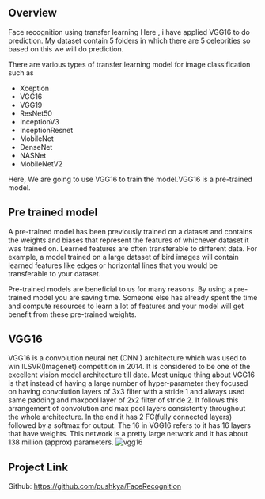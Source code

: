 
## Overview

Face recognition using transfer learning Here , i have applied VGG16 to do prediction. My dataset contain 5 folders in which there are 5 celebrities so based on this we will do prediction.  

There are various types of  transfer learning model for image classification such as
* Xception
* VGG16
* VGG19
* ResNet50
* InceptionV3
* InceptionResnet
* MobileNet
* DenseNet
* NASNet
* MobileNetV2

Here, We are going to use VGG16 to train the model.VGG16 is a pre-trained model.


## Pre trained model

A pre-trained model has been previously trained on a dataset and contains the weights and biases that represent the features of whichever dataset it was trained on. Learned features are often transferable to different data. For example, a model trained on a large dataset of bird images will contain learned features like edges or horizontal lines that you would be transferable to your dataset.

Pre-trained models are beneficial to us for many reasons. By using a pre-trained model you are saving time. Someone else has already spent the time and compute resources to learn a lot of features and your model will get benefit from these pre-trained weights.

## VGG16

VGG16 is a convolution neural net (CNN ) architecture which was used to win ILSVR(Imagenet) competition in 2014. It is considered to be one of the excellent vision model architecture till date. Most unique thing about VGG16 is that instead of having a large number of hyper-parameter they focused on having convolution layers of 3x3 filter with a stride 1 and always used same padding and maxpool layer of 2x2 filter of stride 2. It follows this arrangement of convolution and max pool layers consistently throughout the whole architecture. In the end it has 2 FC(fully connected layers) followed by a softmax for output. The 16 in VGG16 refers to it has 16 layers that have weights. This network is a pretty large network and it has about 138 million (approx) parameters.
![vgg16](https://user-images.githubusercontent.com/47081733/204126257-798cd15c-eb01-423c-83db-e9d1905b6a95.jpg)


Project Link
---
Github: https://github.com/pushkya/FaceRecognition
